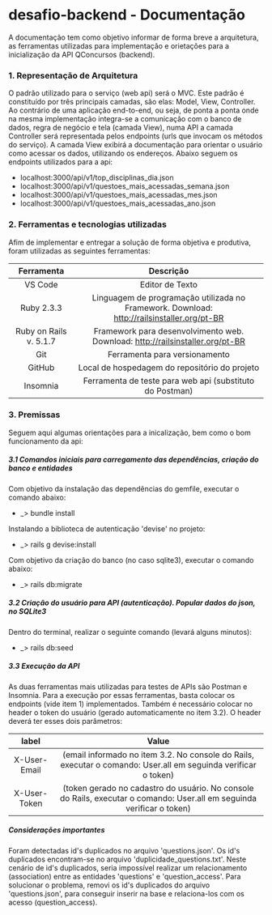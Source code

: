 # desafio-backend - Documentação

A documentação tem como objetivo informar de forma breve a arquitetura, as ferramentas utilizadas para implementação e orietações para a inicialização da API QConcursos (backend).

### 1. Representação de Arquitetura

O padrão utilizado para o serviço (web api) será o MVC. Este padrão é constituído por três principais camadas, são elas: Model, View, Controller. Ao contrário de uma aplicação end-to-end, ou seja, de ponta a ponta onde na mesma implementação integra-se a comunicação com o banco de dados, regra de negócio e tela (camada View), numa API a camada Controller será representada pelos endpoints (urls que invocam os métodos do serviço). A camada View exibirá a documentação para orientar o usuário como acessar os dados, utilizando os endereços.  Abaixo seguem os endpoints utilizados para a api:

* localhost:3000/api/v1/top_disciplinas_dia.json
* localhost:3000/api/v1/questoes_mais_acessadas_semana.json
* localhost:3000/api/v1/questoes_mais_acessadas_mes.json
* localhost:3000/api/v1/questoes_mais_acessadas_ano.json

### 2. Ferramentas e tecnologias utilizadas

Afim de implementar e entregar a solução de forma objetiva e produtiva, foram utilizadas as seguintes ferramentas:

| Ferramenta | Descrição |
|:----:|:---------:|
| VS Code | Editor de Texto |
| Ruby 2.3.3 | Linguagem de programação utilizada no Framework. Download: http://railsinstaller.org/pt-BR |
| Ruby on Rails v. 5.1.7 | Framework para desenvolvimento web. Download: http://railsinstaller.org/pt-BR |
| Git | Ferramenta para versionamento |
| GitHub | Local de hospedagem do repositório do projeto |
| Insomnia | Ferramenta de teste para web api (substituto do Postman) |

### 3. Premissas

Seguem aqui algumas orientações para a inicalização, bem como o bom funcionamento da api:

##### 3.1	Comandos iniciais para carregamento das dependências, criação do banco e entidades

Com objetivo da instalação das dependências do gemfile, executar o comando abaixo:

* _> bundle install

Instalando a biblioteca de autenticação 'devise' no projeto:

* _> rails g devise:install

Com objetivo da criação do banco (no caso sqlite3), executar o comando abaixo:

* _> rails db:migrate

##### 3.2	Criação do usuário para API (autenticação). Popular dados do json, no SQLite3

Dentro do terminal, realizar o seguinte comando (levará alguns minutos):

* _> rails db:seed

##### 3.3	Execução da API

As duas ferramentas mais utilizadas para testes de APIs são Postman e Insomnia. Para a execução por essas ferramentas, basta colocar os endpoints (vide item 1) implementados. Também é necessário colocar no header o token do usuário (gerado automaticamente no item 3.2). O header deverá ter esses dois parâmetros:

| label | Value |
|:----:|:---------:|
| X-User-Email | (email informado no item 3.2. No console do Rails, executar o comando: User.all em seguinda verificar o token) |
| X-User-Token | (token gerado no cadastro do usuário. No console do Rails, executar o comando: User.all em seguinda verificar o token) |


##### Considerações importantes

Foram detectadas id's duplicados no arquivo 'questions.json'. Os id's duplicados encontram-se no arquivo 'duplicidade_questions.txt'. Neste cenário de id's duplicados, seria impossível realizar um relacionamento (association) entre as entidades 'questions' e 'question_access'. Para solucionar o problema, removi os id's duplicados do arquivo 'questions.json', para conseguir inserir na base e relaciona-los com os acesso (question_access).
